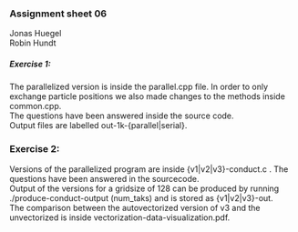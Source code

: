 ### Assignment sheet 06  
Jonas Huegel  
Robin Hundt  

##### Exercise 1:  
The parallelized version is inside the parallel.cpp file. In order to only exchange particle positions we also made changes to the methods inside common.cpp.  
The questions have been answered inside the source code.  
Output files are labelled out-1k-{parallel|serial}.

### Exercise 2:

Versions of the parallelized program are inside {v1|v2|v3}-conduct.c . The questions have been answered in the sourcecode.  
Output of the versions for a gridsize of 128 can be produced by running ./produce-conduct-output (num_taks) and is stored as {v1|v2|v3}-out.  
The comparison between the autovectorized version of v3 and the unvectorized is inside vectorization-data-visualization.pdf.  
